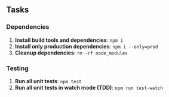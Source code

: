 ## Tasks

### Dependencies

1. **Install build tools and dependencies**: `npm i`
2. **Install only production dependencies**: `npm i --only=prod`
3. **Cleanup dependencies**: `rm -rf node_modules`

### Testing

1. **Run all unit tests**: `npm test`
2. **Run all unit tests in watch mode (TDD)**: `npm run test-watch`
